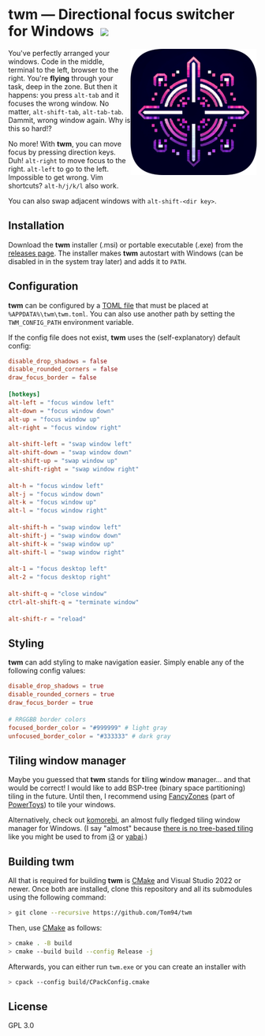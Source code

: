 # twm — Directional focus switcher for Windows &nbsp;![](https://github.com/tom94/twm/workflows/CI/badge.svg)

<img align="right" src="resources/icon-256.png"/> You've perfectly arranged your windows.
Code in the middle, terminal to the left, browser to the right.
You're **flying** through your task, deep in the zone.
But then it happens: you press `alt-tab` and it focuses the wrong window.
No matter, `alt-shift-tab`, `alt-tab-tab`.
Dammit, wrong window again.
Why is this so hard!?

No more!
With **twm**, you can move focus by pressing direction keys.
Duh!
`alt-right` to move focus to the right.
`alt-left` to go to the left.
Impossible to get wrong.
Vim shortcuts?
`alt-h/j/k/l` also work.

You can also swap adjacent windows with `alt-shift-<dir key>`.

## Installation

Download the **twm** installer (.msi) or portable executable (.exe) from the [releases page](https://github.com/Tom94/twm/releases).
The installer makes **twm** autostart with Windows (can be disabled in in the system tray later) and adds it to `PATH`.

## Configuration

**twm** can be configured by a [TOML file](https://toml.io/en/) that must be placed at `%APPDATA%\twm\twm.toml`.
You can also use another path by setting the `TWM_CONFIG_PATH` environment variable.

If the config file does not exist, **twm** uses the (self-explanatory) default config:

```toml
disable_drop_shadows = false
disable_rounded_corners = false
draw_focus_border = false

[hotkeys]
alt-left = "focus window left"
alt-down = "focus window down"
alt-up = "focus window up"
alt-right = "focus window right"

alt-shift-left = "swap window left"
alt-shift-down = "swap window down"
alt-shift-up = "swap window up"
alt-shift-right = "swap window right"

alt-h = "focus window left"
alt-j = "focus window down"
alt-k = "focus window up"
alt-l = "focus window right"

alt-shift-h = "swap window left"
alt-shift-j = "swap window down"
alt-shift-k = "swap window up"
alt-shift-l = "swap window right"

alt-1 = "focus desktop left"
alt-2 = "focus desktop right"

alt-shift-q = "close window"
ctrl-alt-shift-q = "terminate window"

alt-shift-r = "reload"
```

## Styling

**twm** can add styling to make navigation easier.
Simply enable any of the following config values:

```toml
disable_drop_shadows = true
disable_rounded_corners = true
draw_focus_border = true

# RRGGBB border colors
focused_border_color = "#999999" # light gray
unfocused_border_color = "#333333" # dark gray
```

## Tiling window manager

Maybe you guessed that **twm** stands for **t**iling **w**indow **m**anager... and that would be correct!
I would like to add BSP-tree (binary space partitioning) tiling in the future.
Until then, I recommend using [FancyZones](https://learn.microsoft.com/en-us/windows/powertoys/fancyzones) (part of [PowerToys](https://learn.microsoft.com/en-us/windows/powertoys/)) to tile your windows.

Alternatively, check out [komorebi](https://github.com/LGUG2Z/komorebi), an almost fully fledged tiling window manager for Windows.
(I say "almost" because [there is no tree-based tiling](https://github.com/LGUG2Z/komorebi/issues/59) like you might be used to from [i3](https://i3wm.org/) or [yabai](https://github.com/koekeishiya/yabai).)

## Building twm

All that is required for building **twm** is [CMake](https://cmake.org/) and Visual Studio 2022 or newer.
Once both are installed, clone this repository and all its submodules using the following command:

```sh
> git clone --recursive https://github.com/Tom94/twm
```

Then, use [CMake](https://cmake.org/) as follows:

```sh
> cmake . -B build
> cmake --build build --config Release -j
```

Afterwards, you can either run `twm.exe` or you can create an installer with

```sh
> cpack --config build/CPackConfig.cmake
```

## License

GPL 3.0
